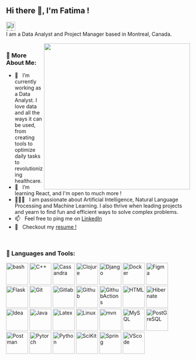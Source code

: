 ## Hi there 👋, I'm Fatima !
<a href='https://www.linkedin.com/in/fatima-el-fouladi/'>
  <img src='https://github.com/seaiam/seaiam/assets/65039814/ebc20f58-5ae9-4ed1-aec5-f97a921607a2' alt='linkedin' width='25' height='25'>
</a>

<br>
I am a Data Analyst and Project Manager based in Montreal, Canada. <br/>
<br/>
<img align="right" src="https://github.com/Anmol-Baranwal/Cool-GIFs-For-GitHub/assets/74038190/231375ce-58a3-4c3b-85c8-44ea51d1318f" width="400">

### 🧐 More About Me:

- 🔭 &nbsp; I’m currently working as a Data Analyst. I love data and all the ways it can be used, from creating tools to optimize daily tasks to revolutionizing healthcare.
- 🌱 &nbsp; I’m learning React, and I'm open to much more ! 
- 👨🏻‍💻 &nbsp; I am passionate about Artificial Intelligence, Natural Language Processing and Machine Learning. I also thrive when leading projects and yearn to find fun and efficient ways to solve complex problems.
- 📫 &nbsp; Feel free to ping me on [LinkedIn](https://www.linkedin.com/in/fatima-el-fouladi/)
- 📝 &nbsp; Checkout my [resume !](https://drive.google.com/file/d/1xsLV0MJ62wILehvFsfuChTQUmsYRkpRA/view?usp=drive_link)
<br>

### 🔨 Languages and Tools:
<img src='https://github.com/seaiam/seaiam/assets/65039814/8e64e488-6bb9-44e6-b090-beab23dcce89' alt='bash' width='60'>
<img src='https://github.com/seaiam/seaiam/assets/65039814/2ca6e4da-63a6-4855-ba83-ed9dca2e3aa1' alt='C++' width='60'>
<img src='https://github.com/seaiam/seaiam/assets/65039814/5ca44b75-46b8-4125-8c4b-6b5ebfb13974' alt='Cassandra' width='60'>
<img src='https://github.com/seaiam/seaiam/assets/65039814/7a66da20-060b-4202-a291-c69a98d5ea1b' alt='Clojure' width='60'>
<img src='https://github.com/seaiam/seaiam/assets/65039814/9ba08aea-ba23-4ef4-b0d6-e05c663f4110' alt='Django' width='60'>
<img src='https://github.com/seaiam/seaiam/assets/65039814/83ec629f-50e0-4323-9e1c-f54bb68b2368' alt='Docker' width='60'>
<img src='https://github.com/seaiam/seaiam/assets/65039814/7cdbc682-c886-4840-809a-4702ba959de1' alt='Figma' width='60'>
<img src='https://github.com/seaiam/seaiam/assets/65039814/ffbde230-3fc2-4c72-a934-568c3e43ae0b' alt='Flask' width='60'>
<img src='https://github.com/seaiam/seaiam/assets/65039814/15bb79f9-aa6c-4e25-9aca-9e0b46553fb1' alt='Git' width='60'>
<img src='https://github.com/seaiam/seaiam/assets/65039814/1aef7882-bf4b-4c37-b410-b2e8bd036418' alt='Gitlab' width='60'>
<img src='https://github.com/seaiam/seaiam/assets/65039814/e3b8ec60-fffc-452b-b2c3-f4b38338e291' alt='Github' width='60'>
<img src='https://github.com/seaiam/seaiam/assets/65039814/60f274f9-b19b-410d-9b91-c4a63f3590c5' alt='GithubActions' width='60'>
<img src='https://github.com/seaiam/seaiam/assets/65039814/026cdf8e-ee93-408f-a2b0-0d3f828bbf18' alt='HTML' width='60'>
<img src='https://github.com/seaiam/seaiam/assets/65039814/88a628cd-6033-4cef-b36f-68e877bc1979' alt='Hibernate' width='60'>
<img src='https://github.com/seaiam/seaiam/assets/65039814/f1b40cd7-70b0-4eee-9916-7d61c1032c08' alt='Idea' width='60'>
<img src='https://github.com/seaiam/seaiam/assets/65039814/fcd8b62d-23a3-46d0-a34f-73d1c2659ab0' alt='Java' width='60'>
<img src='https://github.com/seaiam/seaiam/assets/65039814/3830ff30-b81d-4cf8-9967-8f1f0267fc3e' alt='Latex' width='60'>
<img src='https://github.com/seaiam/seaiam/assets/65039814/0a286868-6354-4952-b7da-ff9e4e5d068b' alt='Linux' width='60'>
<img src='https://github.com/seaiam/seaiam/assets/65039814/78bd2ca1-bb2c-4c46-800c-cce094682327' alt='mvn' width='60'>
<img src='https://github.com/seaiam/seaiam/assets/65039814/ff15799b-53bc-4e7d-98f6-23696097f16a' alt='MySQL' width='60'>
<img src='https://github.com/seaiam/seaiam/assets/65039814/e730cd54-6c2b-4add-a2ee-5a9e77622839' alt='PostGreSQL' width='60'>
<img src='https://github.com/seaiam/seaiam/assets/65039814/17b0b118-fb1b-46f1-a930-527d67da1e81' alt='Postman' width='60'>
<img src='https://github.com/seaiam/seaiam/assets/65039814/ba6ca956-628d-422d-af57-da4df0f7f2c5' alt='Pytorch' width='60'>
<img src='https://github.com/seaiam/seaiam/assets/65039814/be8a404e-39e9-4df0-8ce3-bc3676379424' alt='Python' width='60'>
<img src='https://github.com/seaiam/seaiam/assets/65039814/485d2d4b-6d1b-4679-849a-28adcc3c4d57' alt='SciKit' width='60'>
<img src='https://github.com/seaiam/seaiam/assets/65039814/f83703dc-e7f7-483e-a15c-902bc253cd51' alt='Spring' width='60'>
<img src='https://github.com/seaiam/seaiam/assets/65039814/1baf0b05-891c-4dad-8652-21a0743548f6' alt='VScode' width='60'>
